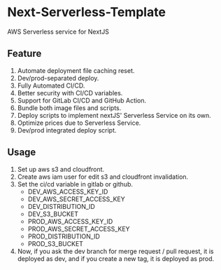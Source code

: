 # Next-Serverless-Template

AWS Serverless service for NextJS

## Feature

1.  Automate deployment file caching reset.
2.  Dev/prod-separated deploy.
3.  Fully Automated CI/CD.
4.  Better security with CI/CD variables.
5.  Support for GitLab CI/CD and GitHub Action.
6.  Bundle both image files and scripts.
7.  Deploy scripts to implement nextJS' Serverless Service on its own.
8.  Optimize prices due to Serverless Service.
9.  Dev/prod integrated deploy script.

## Usage

1.  Set up aws s3 and cloudfront.
2.  Create aws iam user for edit s3 and cloudfront invalidation.
3.  Set the ci/cd variable in gitlab or github.
    -   DEV_AWS_ACCESS_KEY_ID
    -   DEV_AWS_SECRET_ACCESS_KEY
    -   DEV_DISTRIBUTION_ID
    -   DEV_S3_BUCKET
    -   PROD_AWS_ACCESS_KEY_ID
    -   PROD_AWS_SECRET_ACCESS_KEY
    -   PROD_DISTRIBUTION_ID
    -   PROD_S3_BUCKET
4.  Now, if you ask the dev branch for merge request / pull request, it is deployed as dev, and if you create a new tag, it is deployed as prod.